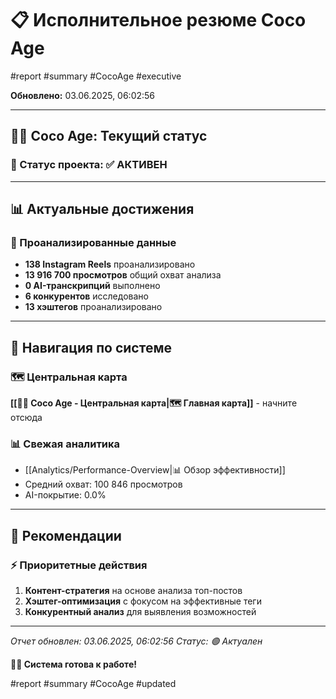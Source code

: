 # 📋 Исполнительное резюме Coco Age

#report #summary #CocoAge #executive

**Обновлено:** 03.06.2025, 06:02:56

---

## 🥥✨ Coco Age: Текущий статус

### 🎯 Статус проекта: ✅ АКТИВЕН

---

## 📊 Актуальные достижения

### 💎 Проанализированные данные
- **138 Instagram Reels** проанализировано
- **13 916 700 просмотров** общий охват анализа
- **0 AI-транскрипций** выполнено
- **6 конкурентов** исследовано
- **13 хэштегов** проанализировано

---

## 🔗 Навигация по системе

### 🗺️ Центральная карта
**[[🥥✨ Coco Age - Центральная карта|🗺️ Главная карта]]** - начните отсюда

### 📊 Свежая аналитика
- [[Analytics/Performance-Overview|📊 Обзор эффективности]]
- Средний охват: 100 846 просмотров
- AI-покрытие: 0.0%

---

## 🚀 Рекомендации

### ⚡ Приоритетные действия
1. **Контент-стратегия** на основе анализа топ-постов
2. **Хэштег-оптимизация** с фокусом на эффективные теги
3. **Конкурентный анализ** для выявления возможностей

---

*Отчет обновлен: 03.06.2025, 06:02:56*
*Статус: 🟢 Актуален*

**🥥✨ Система готова к работе!**

#report #summary #CocoAge #updated